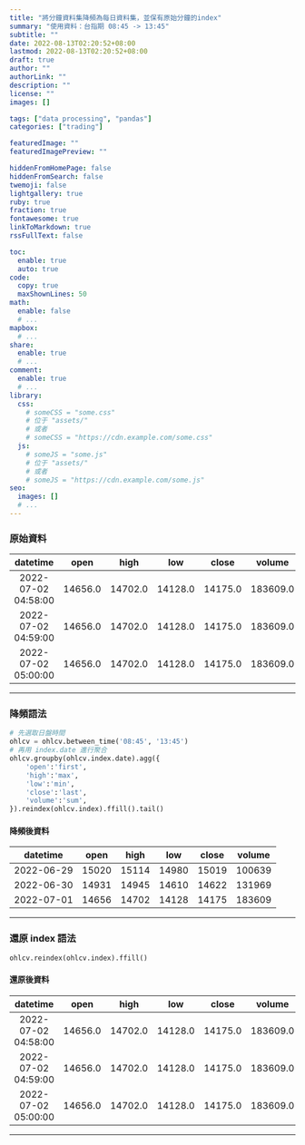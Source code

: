 ```yaml
---
title: "將分鐘資料集降頻為每日資料集，並保有原始分鐘的index"
summary: "使用資料：台指期 08:45 -> 13:45"
subtitle: ""
date: 2022-08-13T02:20:52+08:00
lastmod: 2022-08-13T02:20:52+08:00
draft: true
author: ""
authorLink: ""
description: ""
license: ""
images: []

tags: ["data processing", "pandas"]
categories: ["trading"]

featuredImage: ""
featuredImagePreview: ""

hiddenFromHomePage: false
hiddenFromSearch: false
twemoji: false
lightgallery: true
ruby: true
fraction: true
fontawesome: true
linkToMarkdown: true
rssFullText: false

toc:
  enable: true
  auto: true
code:
  copy: true
  maxShownLines: 50
math:
  enable: false
  # ...
mapbox:
  # ...
share:
  enable: true
  # ...
comment:
  enable: true
  # ...
library:
  css:
    # someCSS = "some.css"
    # 位于 "assets/"
    # 或者
    # someCSS = "https://cdn.example.com/some.css"
  js:
    # someJS = "some.js"
    # 位于 "assets/"
    # 或者
    # someJS = "https://cdn.example.com/some.js"
seo:
  images: []
  # ...
---
```


### 原始資料

|datetime|open|high|low|close|volume|
|:-:|:-:|:-:|:-:|:-:|:-:|
|2022-07-02 04:58:00	|14656.0	|14702.0	|14128.0	|14175.0	|183609.0|
|2022-07-02 04:59:00	|14656.0	|14702.0	|14128.0	|14175.0	|183609.0|
|2022-07-02 05:00:00	|14656.0	|14702.0	|14128.0	|14175.0	|183609.0|

---
### 降頻語法
```python
# 先選取日盤時間
ohlcv = ohlcv.between_time('08:45', '13:45')
# 再用 index.date 進行聚合
ohlcv.groupby(ohlcv.index.date).agg({
    'open':'first',
    'high':'max',
    'low':'min',
    'close':'last',
    'volume':'sum',
}).reindex(ohlcv.index).ffill().tail()
```

#### 降頻後資料

|datetime|open|high|low|close|volume|
|:-:|:-:|:-:|:-:|:-:|:-:|
|2022-06-29	|15020	|15114	|14980	|15019	|100639|
|2022-06-30	|14931	|14945	|14610	|14622	|131969|
|2022-07-01	|14656	|14702	|14128	|14175	|183609|

--- 

### 還原 index 語法
```python
ohlcv.reindex(ohlcv.index).ffill()
```

#### 還原後資料
|datetime|open|high|low|close|volume|
|:-:|:-:|:-:|:-:|:-:|:-:|
|2022-07-02 04:58:00	|14656.0	|14702.0	|14128.0	|14175.0	|183609.0|
|2022-07-02 04:59:00	|14656.0	|14702.0	|14128.0	|14175.0	|183609.0|
|2022-07-02 05:00:00	|14656.0	|14702.0	|14128.0	|14175.0	|183609.0|

---